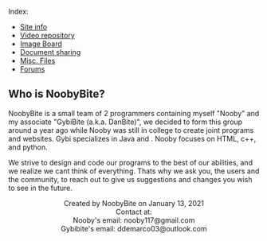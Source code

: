 Index:
 - [Site info](/freepo.markdown)
 - [Video repository](/Videos.markdown)
 - [Image Board](/Pictures.markdown)
 - [Document sharing](/Documents.markdown)
 - [Misc. Files](/Files.markdown)
 - [Forums](/Forums.markdown)

## Who is NoobyBite?
NoobyBite is a small team of 2 programmers containing myself "Nooby" and my associate "GybiBite (a.k.a. DanBite)", we decided to form this group around a year ago while Nooby was still in college to create joint programs and websites. Gybi specializes in Java and <!--add more words-->. Nooby focuses on HTML, c++, and python.

We strive to design and code our programs to the best of our abilities, and we realize we cant think of everything. Thats why we ask you, the users and the community, to reach out to give us suggestions and changes you wish to see in the future.

<center>Created by NoobyBite on January 13, 2021</center>

<center>Contact at:</center>

<center>Nooby's email: nooby117@gmail.com</center>

<center>Gybibite's email: ddemarco03@outlook.com</center>